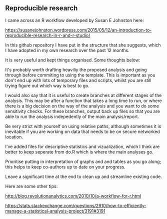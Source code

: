 <b><h2> Reproducible research </h2></b>

I came across an R workflow developed by Susan E Johnston here:

https://susanejohnston.wordpress.com/2015/05/12/an-introduction-to-reproducible-research-in-r-and-r-studio/

In this github repository I have put in the structure that she suggests, which I have adopted in my own research over the past 12 months.

It is very useful and kept things organised. Some thoughts below:

It's probably worth drafting heaviliy the proposed analysis and going through before commiting to using 
the template. This is important as you don't end up with lots of temporary files and scripts, whilst you are still trying 
figure out which way is best to go. 

I would also say that it is useful to create branches at different stages of the analysis. This may be after a function that 
takes a long time to run, or where there is a big decision on the way of the analysis and you want to do some sensitivity checks.
For these branches, output back up files so that you are able to run the analysis indepedently of the main analysis/report. 

Be very strict with yourself on using relative paths, although sometimes it is inevitable if you are working on data that needs to be on secure networked location.

I've added files for descriptive statistics and vizualization, which I think are better to keep seperate from do.R which is where the main analyses go. 

Prioritise putting in interpretation of graphs and and tables as you go along; this helps to keep co-authors up to date on your progress.

Leave a significant time at the end to clean up and streamline existing code.  

Here are some other tips:

http://blog.revolutionanalytics.com/2010/10/a-workflow-for-r.html 

https://stats.stackexchange.com/questions/2910/how-to-efficiently-manage-a-statistical-analysis-project/3191#3191

